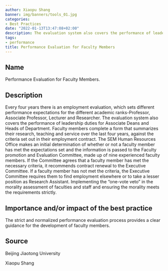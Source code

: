 ```yaml
---
author: Xiaopu Shang
banner: img/banners/tools_01.jpg
categories:
- Best Practices
date: "2022-01-13T13:47:08+02:00"
description: The evaluation system also covers the performance of leadership duties for Associate Deans and Heads of Department. 
tags:
- performance
title: Performance Evaluation for Faculty Members 
---
```


## Name

Performance Evaluation for Faculty Members.

## Description

Every four years there is an employment evaluation, which sets different performance expectations for the different academic ranks-Professor, Associate Professor, Lecturer and Researcher. The evaluation system also covers the performance of leadership duties for Associate Deans and Heads of Department. Faculty members complete a form that summarizes their research, teaching and service over the last four years, against the criteria set out in their employment contract. The SEM Human Resources Office makes an initial determination of whether or not a faculty member has met the expectations set and the information is passed to the Faculty promotion and Evaluation Committee, made up of nine experienced faculty members. If the Committee agrees that a faculty member has met the necessary criteria, it recommends contract renewal to the Executive Committee. If a faculty member has not met the criteria, the Executive Committee requires them to find employment elsewhere or to take a lesser position as Research Assistant. Implementing the “one-vote veto” in the morality assessment of faculties and staff and ensuring the morality meets the requirements strictly.

## Importance and/or impact of the best practice

The strict and normalized performance evaluation process provides a clear guidance for the development of faculty members.


## Source

Beijing Jiaotong University

Xiaopu Shang